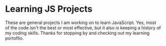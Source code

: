 # Learning JS Projects

These are general projects I am working on to learn JavaScript.
Yes, most of the code isn't the best or most effective, but it also is keeping a history of my coding skills.
Thanks for stopping by and checking out my learning portoflio.